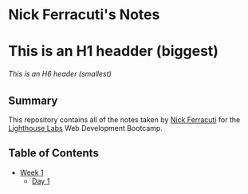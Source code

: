 # Nick Ferracuti's Notes

# This is an H1 headder (biggest)
###### This is an H6 header (smallest)

## Summary

This repository contains all of the notes taken by [Nick Ferracuti](https://github.com/NFerracuti) for the [Lighthouse Labs](https://www.lighthouselabs.ca/) Web Development Bootcamp.


## Table of Contents

* [Week 1](/Week_1)
  * [Day 1](/Day_1)
